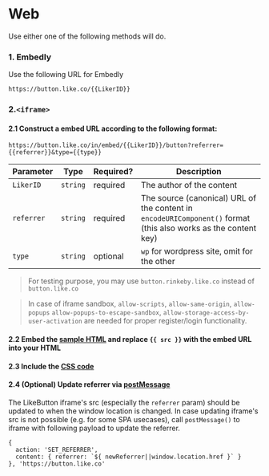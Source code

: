 # Web

Use either one of the following methods will do.

### 1. Embedly

Use the following URL for Embedly
```
https://button.like.co/{{LikerID}}
```

### 2.`<iframe>`

#### 2.1 Construct a embed URL according to the following format:

```
https://button.like.co/in/embed/{{LikerID}}/button?referrer={{referrer}}&type={{type}}
```

| Parameter    | Type       | Required?  | Description                                     |
| -------------|------------|------------|-------------------------------------------------|
| `LikerID`    | `string`   | required   | The author of the content |
| `referrer`   | `string`   | required   | The source (canonical) URL of the content in `encodeURIComponent()` format (this also works as the content key) |
| `type`       | `string`   | optional   | `wp` for wordpress site, omit for the other|

> For testing purpose, you may use `button.rinkeby.like.co` instead of `button.like.co`

> In case of iframe sandbox, `allow-scripts`, `allow-same-origin`, `allow-popups` `allow-popups-to-escape-sandbox`, `allow-storage-access-by-user-activation` are needed for proper register/login functionality.

#### 2.2 Embed the [sample HTML](index.html) and replace `{{ src }}` with the embed URL into your HTML

#### 2.3 Include the [CSS code](style.css)
#### 2.4 (Optional) Update referrer via [postMessage](postMessage.html)
The LikeButton iframe's src (especially the `referrer` param) should be updated to when the window location is changed. In case updating iframe's src is not possible (e.g. for some SPA usecases), call `postMessage()` to iframe with following payload to update the referrer.
```
{
  action: 'SET_REFERRER',
  content: { referrer: `${ newReferrer||window.location.href }` }
}, 'https://button.like.co'
```
